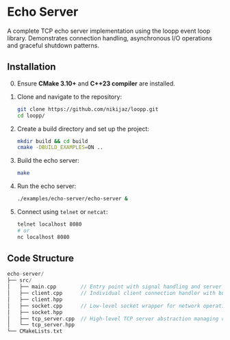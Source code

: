 # Echo Server

A complete TCP echo server implementation using the loopp event loop library.
Demonstrates connection handling, asynchronous I/O operations and graceful
shutdown patterns.

## Installation

0. Ensure **CMake 3.10+** and **C++23 compiler** are installed.

1. Clone and navigate to the repository:

   ```bash
   git clone https://github.com/nikijaz/loopp.git
   cd loopp/
   ```

2. Create a build directory and set up the project:

   ```bash
   mkdir build && cd build
   cmake -DBUILD_EXAMPLES=ON ..
   ```

3. Build the echo server:

   ```bash
   make
   ```

4. Run the echo server:

   ```bash
   ./examples/echo-server/echo-server &
   ```

5. Connect using `telnet` or `netcat`:

   ```bash
   telnet localhost 8080
   # or
   nc localhost 8080
   ```

## Code Structure

```cpp
echo-server/
├── src/
│   ├── main.cpp        // Entry point with signal handling and server configuration
│   ├── client.cpp      // Individual client connection handler with buffered I/O
│   ├── client.hpp
│   ├── socket.cpp      // Low-level socket wrapper for network operations
│   ├── socket.hpp
│   ├── tcp_server.cpp  // High-level TCP server abstraction managing connections
│   └── tcp_server.hpp
└── CMakeLists.txt
```
